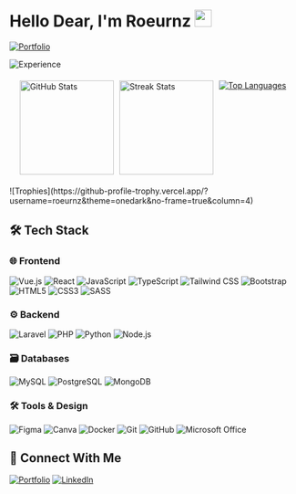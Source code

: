# Hello Dear, I'm Roeurnz <img src="https://media.giphy.com/media/hvRJCLFzcasrR4ia7z/giphy.gif" width="30px">

<div align="start">
  <!-- Clickable Animated Header -->
  <a href="https://roeurnz.sinctuze.info" target="_blank">
    <img src="https://readme-typing-svg.demolab.com?font=Roboto+Slab&weight=600&size=22&duration=2500&pause=500&color=FFA500&background=FFFFFF00&width=500&height=50&lines=Full-Stack+Developer+%7C;Portfolio%3A+roeurnz.sinctuze.info" alt="Portfolio">
  </a>

  <!-- Dynamic Years Badge (GitHub Action will update this) -->
  ![Experience](https://img.shields.io/badge/Code_Experience-2023--2025-brightgreen?style=flat&logo=javascript)

  <!-- GitHub Stats Cards -->
  <div style="display: flex; flex-wrap: wrap; justify-content: center; gap: 10px; margin: 20px 0;">
    <a href="https://github.com/roeurnz" target="_blank">
      <img src="https://github-readme-stats.vercel.app/api?username=roeurnz&show_icons=true&theme=radical&hide_border=true" height="165" alt="GitHub Stats">
    </a>
  <a href="https://github.com/roeurnz?tab=repositories" target="_blank">
    <img src="https://streak-stats.demolab.com/?user=roeurnz&theme=radical&hide_border=true" height="165" alt="Streak Stats">
  </a>
  <!-- Top Languages -->
  <a href="https://github.com/roeurnz?tab=repositories" target="_blank">
    <img src="https://github-readme-stats.vercel.app/api/top-langs/?username=roeurnz&layout=compact&theme=radical&hide_border=true" alt="Top Languages">
  </a>

  </div>
</div>
![Trophies](https://github-profile-trophy.vercel.app/?username=roeurnz&theme=onedark&no-frame=true&column=4)

## 🛠️ Tech Stack  

### **🌐 Frontend**  
![Vue.js](https://img.shields.io/badge/Vue.js-4FC08D?style=flat&logo=vuedotjs&logoColor=white)
![React](https://img.shields.io/badge/React-20232A?style=flat&logo=react&logoColor=61DAFB)
![JavaScript](https://img.shields.io/badge/JavaScript-F7DF1E?style=flat&logo=javascript&logoColor=black)
![TypeScript](https://img.shields.io/badge/TypeScript-3178C6?style=flat&logo=typescript&logoColor=white)
![Tailwind CSS](https://img.shields.io/badge/Tailwind_CSS-06B6D4?style=flat&logo=tailwind-css&logoColor=white)
![Bootstrap](https://img.shields.io/badge/Bootstrap-7952B3?style=flat&logo=bootstrap&logoColor=white)
![HTML5](https://img.shields.io/badge/HTML5-E34F26?style=flat&logo=html5&logoColor=white)
![CSS3](https://img.shields.io/badge/CSS3-1572B6?style=flat&logo=css3&logoColor=white)
![SASS](https://img.shields.io/badge/SASS-hotpink.svg?style=flat&logo=SASS&logoColor=white)

### **⚙️ Backend**  
![Laravel](https://img.shields.io/badge/Laravel-FF2D20?style=flat&logo=laravel&logoColor=white)
![PHP](https://img.shields.io/badge/PHP-777BB4?style=flat&logo=php&logoColor=white)
![Python](https://img.shields.io/badge/Python-3776AB?style=flat&logo=python&logoColor=white)
![Node.js](https://img.shields.io/badge/Node.js-339933?style=flat&logo=nodedotjs&logoColor=white)

### **🗃️ Databases**  
![MySQL](https://img.shields.io/badge/MySQL-4479A1?style=flat&logo=mysql&logoColor=white)
![PostgreSQL](https://img.shields.io/badge/PostgreSQL-4169E1?style=flat&logo=postgresql&logoColor=white)
![MongoDB](https://img.shields.io/badge/MongoDB-47A248?style=flat&logo=mongodb&logoColor=white)

### **🛠️ Tools & Design**  
![Figma](https://img.shields.io/badge/Figma-F24E1E?style=flat&logo=figma&logoColor=white)
![Canva](https://img.shields.io/badge/Canva-%2300C4CC.svg?style=flat&logo=Canva&logoColor=white)
![Docker](https://img.shields.io/badge/Docker-2496ED?style=flat&logo=docker&logoColor=white)
![Git](https://img.shields.io/badge/Git-F05032?style=flat&logo=git&logoColor=white)
![GitHub](https://img.shields.io/badge/GitHub-181717?style=flat&logo=github&logoColor=white)
![Microsoft Office](https://img.shields.io/badge/Microsoft_Office-D83B01?style=flat&logo=microsoft-office&logoColor=white)

## 🔗 Connect With Me
[![Portfolio](https://img.shields.io/badge/Portfolio-FFA500?style=for-the-badge)](https://roeurnz.sinctuze.info)
[![LinkedIn](https://img.shields.io/badge/LinkedIn-0A66C2?style=for-the-badge&logo=linkedin&logoColor=white)](https://linkedin.com/in/roeurnkaki)

